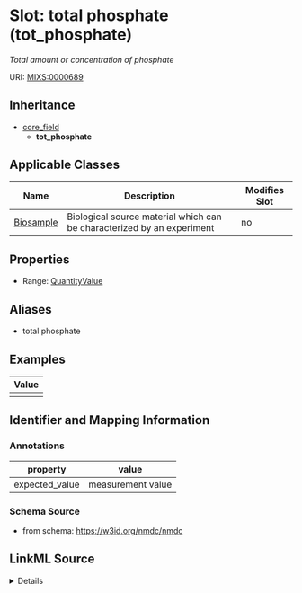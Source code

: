 # Slot: total phosphate (tot_phosphate)


_Total amount or concentration of phosphate_



URI: [MIXS:0000689](https://w3id.org/mixs/0000689)




## Inheritance

* [core_field](core_field.md)
    * **tot_phosphate**





## Applicable Classes

| Name | Description | Modifies Slot |
| --- | --- | --- |
[Biosample](Biosample.md) | Biological source material which can be characterized by an experiment |  no  |







## Properties

* Range: [QuantityValue](QuantityValue.md)



## Aliases


* total phosphate




## Examples

| Value |
| --- |
|  |

## Identifier and Mapping Information





### Annotations

| property | value |
| --- | --- |
| expected_value | measurement value || preferred_unit | microgram per liter, micromole per liter || occurrence | 1 |



### Schema Source


* from schema: https://w3id.org/nmdc/nmdc




## LinkML Source

<details>
```yaml
name: tot_phosphate
annotations:
  expected_value:
    tag: expected_value
    value: measurement value
  preferred_unit:
    tag: preferred_unit
    value: microgram per liter, micromole per liter
  occurrence:
    tag: occurrence
    value: '1'
description: Total amount or concentration of phosphate
title: total phosphate
examples:
- value: ''
from_schema: https://w3id.org/nmdc/nmdc
aliases:
- total phosphate
rank: 1000
is_a: core field
slot_uri: MIXS:0000689
multivalued: false
alias: tot_phosphate
domain_of:
- Biosample
range: QuantityValue

```
</details>